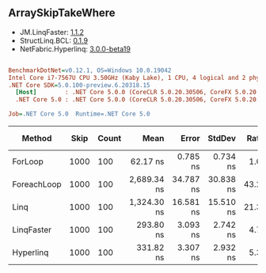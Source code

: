 ﻿## ArraySkipTakeWhere

- JM.LinqFaster: [1.1.2](https://www.nuget.org/packages/JM.LinqFaster/1.1.2)
- StructLinq.BCL: [0.1.9](https://www.nuget.org/packages/StructLinq.BCL/0.1.9)
- NetFabric.Hyperlinq: [3.0.0-beta19](https://www.nuget.org/packages/NetFabric.Hyperlinq/3.0.0-beta19)

``` ini

BenchmarkDotNet=v0.12.1, OS=Windows 10.0.19042
Intel Core i7-7567U CPU 3.50GHz (Kaby Lake), 1 CPU, 4 logical and 2 physical cores
.NET Core SDK=5.0.100-preview.6.20318.15
  [Host]        : .NET Core 5.0.0 (CoreCLR 5.0.20.30506, CoreFX 5.0.20.30506), X64 RyuJIT
  .NET Core 5.0 : .NET Core 5.0.0 (CoreCLR 5.0.20.30506, CoreFX 5.0.20.30506), X64 RyuJIT

Job=.NET Core 5.0  Runtime=.NET Core 5.0  

```
|      Method | Skip | Count |        Mean |     Error |    StdDev | Ratio | RatioSD |  Gen 0 | Gen 1 | Gen 2 | Allocated |
|------------ |----- |------ |------------:|----------:|----------:|------:|--------:|-------:|------:|------:|----------:|
|     ForLoop | 1000 |   100 |    62.17 ns |  0.785 ns |  0.734 ns |  1.00 |    0.00 |      - |     - |     - |         - |
| ForeachLoop | 1000 |   100 | 2,689.34 ns | 34.787 ns | 30.838 ns | 43.24 |    0.66 | 0.0153 |     - |     - |      32 B |
|        Linq | 1000 |   100 | 1,324.30 ns | 16.581 ns | 15.510 ns | 21.30 |    0.33 | 0.0725 |     - |     - |     152 B |
|  LinqFaster | 1000 |   100 |   293.80 ns |  3.093 ns |  2.742 ns |  4.72 |    0.08 | 0.3095 |     - |     - |     648 B |
|   Hyperlinq | 1000 |   100 |   331.82 ns |  3.307 ns |  2.932 ns |  5.34 |    0.08 |      - |     - |     - |         - |
